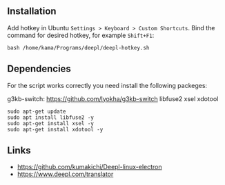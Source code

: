 ## Installation

Add hotkey in Ubuntu `Settings > Keyboard > Custom Shortcuts`. Bind the command for desired hotkey, for example `Shift+F1`: 

    bash /home/kama/Programs/deepl/deepl-hotkey.sh


## Dependencies

For the script works correctly you need install the following packeges:

g3kb-switch: https://github.com/lyokha/g3kb-switch
libfuse2
xsel
xdotool

    sudo apt-get update
    sudo apt install libfuse2 -y
    sudo apt-get install xsel -y
    sudo apt-get install xdotool -y


## Links

- https://github.com/kumakichi/Deepl-linux-electron
- https://www.deepl.com/translator
